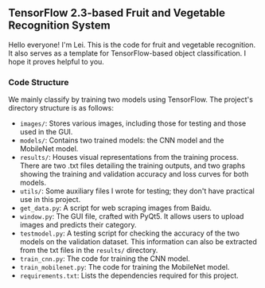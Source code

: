 ## TensorFlow 2.3-based Fruit and Vegetable Recognition System
Hello everyone! I'm Lei. This is the code for fruit and vegetable recognition. It also serves as a template for TensorFlow-based object classification. I hope it proves helpful to you.

### Code Structure
We mainly classify by training two models using TensorFlow. The project's directory structure is as follows:

- `images/`: Stores various images, including those for testing and those used in the GUI.
- `models/`: Contains two trained models: the CNN model and the MobileNet model.
- `results/`: Houses visual representations from the training process. There are two .txt files detailing the training outputs, and two graphs showing the training and validation accuracy and loss curves for both models.
- `utils/`: Some auxiliary files I wrote for testing; they don't have practical use in this project.
- `get_data.py`: A script for web scraping images from Baidu.
- `window.py`: The GUI file, crafted with PyQt5. It allows users to upload images and predicts their category.
- `testmodel.py`: A testing script for checking the accuracy of the two models on the validation dataset. This information can also be extracted from the txt files in the `results/` directory.
- `train_cnn.py`: The code for training the CNN model.
- `train_mobilenet.py`: The code for training the MobileNet model.
- `requirements.txt`: Lists the dependencies required for this project.
